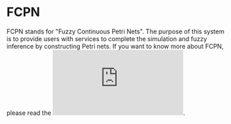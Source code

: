 # FCPN
FCPN stands for "Fuzzy Continuous Petri Nets". The purpose of this system is to provide users with services to complete
the simulation and fuzzy inference by constructing Petri nets. If you want to know more about FCPN, please read the 
![](https://github.com/wjsunscut/fcpn/raw/master/template_Article.pdf).
